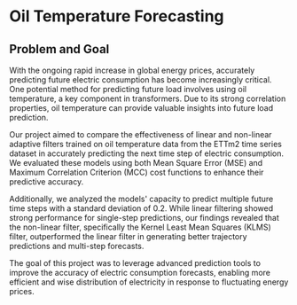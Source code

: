 # Oil Temperature Forecasting 

## Problem and Goal 

With the ongoing rapid increase in global energy prices, accurately predicting future electric consumption has become increasingly critical. One potential method for predicting future load involves using oil temperature, a key component in transformers. Due to its strong correlation properties, oil temperature can provide valuable insights into future load prediction.

Our project aimed to compare the effectiveness of linear and non-linear adaptive filters trained on oil temperature data from the ETTm2 time series dataset in accurately predicting the next time step of electric consumption. We evaluated these models using both Mean Square Error (MSE) and Maximum Correlation Criterion (MCC) cost functions to enhance their predictive accuracy.

Additionally, we analyzed the models' capacity to predict multiple future time steps with a standard deviation of 0.2. While linear filtering showed strong performance for single-step predictions, our findings revealed that the non-linear filter, specifically the Kernel Least Mean Squares (KLMS) filter, outperformed the linear filter in generating better trajectory predictions and multi-step forecasts.

The goal of this project was to leverage advanced prediction tools to improve the accuracy of electric consumption forecasts, enabling more efficient and wise distribution of electricity in response to fluctuating energy prices.
